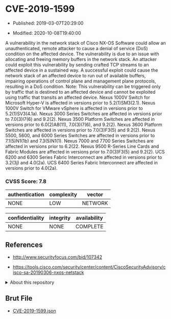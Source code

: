 # CVE-2019-1599

- Published: 2019-03-07T20:29:00

- Modified: 2020-10-08T19:40:00

A vulnerability in the network stack of Cisco NX-OS Software could allow an unauthenticated, remote attacker to cause a denial of service (DoS) condition on the affected device. The vulnerability is due to an issue with allocating and freeing memory buffers in the network stack. An attacker could exploit this vulnerability by sending crafted TCP streams to an affected device in a sustained way. A successful exploit could cause the network stack of an affected device to run out of available buffers, impairing operations of control plane and management plane protocols, resulting in a DoS condition. Note: This vulnerability can be triggered only by traffic that is destined to an affected device and cannot be exploited using traffic that transits an affected device. Nexus 1000V Switch for Microsoft Hyper-V is affected in versions prior to 5.2(1)SM3(2.1). Nexus 1000V Switch for VMware vSphere is affected in versions prior to 5.2(1)SV3(4.1a). Nexus 3000 Series Switches are affected in versions prior to 7.0(3)I7(6) and 9.2(2). Nexus 3500 Platform Switches are affected in versions prior to 6.0(2)A8(11), 7.0(3)I7(6), and 9.2(2). Nexus 3600 Platform Switches are affected in versions prior to 7.0(3)F3(5) and 9.2(2). Nexus 5500, 5600, and 6000 Series Switches are affected in versions prior to 7.1(5)N1(1b) and 7.3(5)N1(1). Nexus 7000 and 7700 Series Switches are affected in versions prior to 6.2(22. Nexus 9500 R-Series Line Cards and Fabric Modules are affected in versions prior to 7.0(3)F3(5) and 9.2(2). UCS 6200 and 6300 Series Fabric Interconnect are affected in versions prior to 3.2(3j) and 4.0(2a). UCS 6400 Series Fabric Interconnect are affected in versions prior to 4.0(2a).

### CVSS Score: **7.8**

| authentication | complexity | vector |
| --- | --- | --- |
| NONE | LOW | NETWORK |

| confidentiality | integrity | availability |
| --- | --- | --- |
| NONE | NONE | COMPLETE |

## References

* http://www.securityfocus.com/bid/107342

* https://tools.cisco.com/security/center/content/CiscoSecurityAdvisory/cisco-sa-20190306-nxos-netstack

<details>
<summary>About this repository</summary> 

  This repository is part of the project [Live Hack CVE](https://github.com/Live-Hack-CVE). Main website can be found [www.live-hack.org](https://www.live-hack.org) 
  
  Made by [Sn0wAlice](https://github.com/Sn0wAlice) for the people that care about security and need to have a feed of the latest CVEs. Hope you enjoy it, don't forget to star the repo and follow me on [Twitter](https://twitter.com/Sn0wAlice) and [Github](https://github.com/Sn0wAlice). And that is my [personnal website](https://www.alice-snow.me/)

  - [Home Page](https://github.com/Live-Hack-CVE)
  - [Framework](https://github.com/Live-Hack-CVE/cve-framework)
  - [CVE database](https://github.com/Live-Hack-CVE/full_database)
  - [Changelog](https://github.com/Live-Hack-CVE/Changelog)
</details>

## Brut File

* [CVE-2019-1599.json](https://raw.githubusercontent.com/Live-Hack-CVE/full_database/main/cves/2019/CVE-2019-1599.json)


